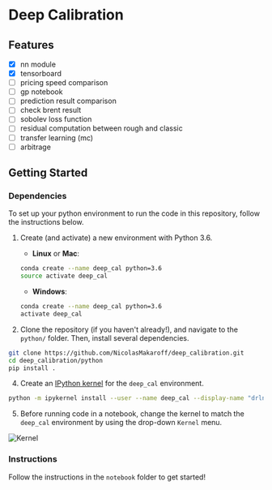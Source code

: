[image2]: https://user-images.githubusercontent.com/10624937/42386929-76f671f0-8106-11e8-9376-f17da2ae852e.png "Kernel"

# Deep Calibration

## Features

- [x] nn module
- [x] tensorboard
- [ ] pricing speed comparison
- [ ] gp notebook
- [ ] prediction result comparison
- [ ] check brent result
- [ ] sobolev loss function
- [ ] residual computation between rough and classic
- [ ] transfer learning (mc)
- [ ] arbitrage

## Getting Started

### Dependencies

To set up your python environment to run the code in this repository, follow the instructions below.

1. Create (and activate) a new environment with Python 3.6.

	- __Linux__ or __Mac__: 
	```bash
	conda create --name deep_cal python=3.6
	source activate deep_cal
	```
	- __Windows__: 
	```bash
	conda create --name deep_cal python=3.6 
	activate deep_cal
	```

3. Clone the repository (if you haven't already!), and navigate to the `python/` folder.  Then, install several dependencies.
```bash
git clone https://github.com/NicolasMakaroff/deep_calibration.git
cd deep_calibration/python
pip install .
```

4. Create an [IPython kernel](http://ipython.readthedocs.io/en/stable/install/kernel_install.html) for the `deep_cal` environment.  
```bash
python -m ipykernel install --user --name deep_cal --display-name "drlnd"
```

5. Before running code in a notebook, change the kernel to match the `deep_cal` environment by using the drop-down `Kernel` menu. 

![Kernel][image2]

### Instructions

Follow the instructions in the `notebook` folder to get started!  